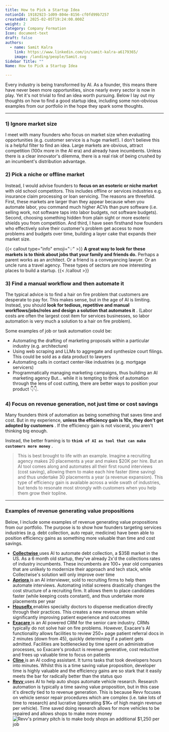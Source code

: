 ```yaml
---
title: How to Pick a Startup Idea
notionId: 19182923-1d09-804e-8156-cf0fd99b7257
createdAt: 2025-02-05T19:24:00.000Z
weight: 2
Category: Company Formation
Icon: document-text
draft: false
authors:
  - name: Samit Kalra
    link: https://www.linkedin.com/in/samit-kalra-a6179365/
    image: /landing/people/Samit.svg
Sidebar Title: ""
Name: How to Pick a Startup Idea

---
```




Every industry is being transformed by AI. As a founder, this means there have never been more opportunities, since nearly every sector is now in play. Yet it's not trivial to find an idea worth pursuing. Below I lay out my thoughts on how to find a good startup idea, including some non-obvious examples from our portfolio in the hope they spark some thoughts.

---


### 1) Ignore market size


I meet with many founders who focus on market size when evaluating opportunities (e.g. customer service is a huge market!). I don't believe this is a helpful filter to find an idea. Large markets are obvious, attract competition (100x more in the AI era) and already have incumbents. Unless there is a clear innovator's dilemma, there is a real risk of being crushed by an incumbent's distribution advantage.

###  **2) Pick a niche or offline market** 


Instead, I would advise founders to  **focus on an esoteric or niche market**  with old school competitors. This includes offline or services industries e.g. insurance claim processing or loan servicing. The reasons are threefold. First, these markets are larger than they appear because when you automate labor, you command much higher ACVs than pure software (i.e. selling work, not software taps into labor budgets, not software budgets). Second, choosing something hidden from plain sight or more esoteric shields you from competition. And third, I have seen firsthand how founders who effectively solve their customer's problem get access to more problems and budgets over time, building a layer cake that expands their market size.

{{< callout type="info" emoji="💡" >}}
 **A great way to look for these markets is to think about jobs that your family and friends do.**  Perhaps a parent works as an architect. Or a friend is a conveyancing lawyer. Or an uncle runs a travel agency. These types of sectors are now interesting places to build a startup.
{{< /callout >}}


###  **3) Find a manual workflow and then automate it** 


The typical advice is to find a hair on fire problem that customers are desperate to pay for. This makes sense, but in the age of AI is limiting. Instead, you should  **look for tedious, repetitive and manual workflows/jobs/roles and design a solution that automates it** . (Labor costs are often the largest cost item for services businesses, so labor automation is very much a solution to a hair on fire problem). 

Some examples of job or task automation could be: 

- Automating the drafting of marketing proposals within a particular industry (e.g. architecture)
- Using web scraping and LLMs to aggregate and synthesize court filings. This could be sold as a data product to lawyers
- Automating calls in contact center-like industries (e.g. mortgage servicers)
- Programmatically managing marketing campaigns, thus building an AI marketing agency
But… while it is tempting to think of automation through the lens of cost cutting, there are better ways to position your product 👇👇.

###  **4) Focus on revenue generation, not just time or cost savings** 


Many founders think of automation as being something that saves time and cost. But in my experience,  **unless the efficiency gain is 10x, they don't get adopted by customers** . If the efficiency gain is not visceral, you aren't thinking big enough.

Instead, the better framing is to  **`think of AI as tool that can make customers more money`** .

> This is best brought to life with an example. Imagine a recruiting agency makes 20 placements a year and makes $20K per hire. But an AI tool comes along and automates all their first round interviews (cost saving), allowing them to make each hire faster (time saving) and thus undertake 30 placements a year (a revenue expansion). This type of efficiency gain is available across a wide swath of industries, but tends to resonate most strongly with customers when you help them grow their topline. 


---


###  **Examples of revenue generating value propositions** 


Below, I include some examples of revenue generating value propositions from our portfolio. The purpose is to show how founders targeting services industries (e.g. debt collection, auto repair, medicine) have been able to position efficiency gains as something more valuable than time and cost savings.

- [ **Collectwise** ](https://collectwise.com/) uses AI to automate debt collection, a $35B market in the US. As a 6 month old startup, they've already 2x'd the collections rates of industry incumbents. These incumbents are 100+ year old companies that are unlikely to modernize their approach and tech stack, while Collectwise's solution will only improve over time
- [ **Apriora** ](https://www.apriora.ai/) is an AI interviewer, sold to recruiting firms to help them automate interviews. Automating initial screens drastically changes the cost structure of a recruiting firm. It allows them to place candidates faster (while keeping costs constant), and thus undertake more placements per year
- [ **HouseRx** ](https://houserx.com/) enables specialty doctors to dispense medication directly through their practices. This creates a new revenue stream while significantly improving patient experience and outcomes
- [ **Exacare** ](https://www.exacare.com/) is an AI powered CRM for the senior care industry. CRMs typically do not solve hair on fire problems. However, Exacare's AI functionality allows facilities to review 250+ page patient referral docs in 2 minutes (down from 45), quickly determining if a patient gets admitted. Facilities are bottlenecked by time spent on administrative processes, so Exacare's product is revenue generative, cost reductive and frees up valuable time to focus on patients
- [ **Cline** ](https://cline.bot/) is an AI coding assistant. It turns tasks that took developers hours into minutes. Whilst this is a time saving value proposition, developer time is highly valuable and the efficiency gains are so stark that it easily meets the bar for radically better than the status quo
- [ **Revv** ](https://www.revvhq.com/) uses AI to help auto shops automate vehicle research. Research automation is typically a time saving value proposition, but in this case it's directly tied to to revenue generation. This is because Revv focuses on vehicle sensor repair procedures which are complex (i.e. take lots of time to research) and lucrative (generating $1K+ of high margin revenue per vehicle). Time saved doing research allows for more vehicles to be repaired and allows shops to make more money
![Revv's primary pitch is to make body shops an additional $1,250 per job](https://prod-files-secure.s3.us-west-2.amazonaws.com/52e751b5-230f-4649-8c4e-0224e58da4f9/370e296b-f1ec-4862-970d-c6e37079c7a0/Screen_Shot_2025-02-02_at_1.08.01_PM.png?X-Amz-Algorithm=AWS4-HMAC-SHA256&X-Amz-Content-Sha256=UNSIGNED-PAYLOAD&X-Amz-Credential=ASIAZI2LB466SPZP7L4I%2F20251005%2Fus-west-2%2Fs3%2Faws4_request&X-Amz-Date=20251005T182205Z&X-Amz-Expires=3600&X-Amz-Security-Token=IQoJb3JpZ2luX2VjEOL%2F%2F%2F%2F%2F%2F%2F%2F%2F%2FwEaCXVzLXdlc3QtMiJGMEQCID3uTM37gloCMxeDoFyM1DT077FeU9fJVFjYVg2HttScAiB5EeTJdRxW7oZ4juWH6eczGaTmh8IASRK8OU4JuYGrACr%2FAwh7EAAaDDYzNzQyMzE4MzgwNSIMgCvSiZfewlev3i8IKtwDcnh5d0J6tvVslA%2Bkw%2B92Fp3c9r%2Fxqeb6eYAA9J1K52bY02FeJ%2BHOBqesgs0sJ0v04P5xBXIo6xheE0JpsBxn8aOdd42Q8%2BgctaHxP%2F1op0ZPBaxhxnbgirLBlOgRjEZHGaK9B%2Fv9nX%2BQTPDCFrlY%2FO1SgpQdBc05Jl2Aek4KKmjdoDnFqfiAIrq1fxLvoUmxmlC0xUn%2BtugH8HmlBEXQPDi7DLBH2e5rEP911V9Gnytp3FglqYnTPTaaM6HhSSrkuzlzFDUcGXDRbTGeOIBJKesWT8oRljWVRAZBjTnz6DFSIa5JlfGurlWPuG3mXledmqzFzT4BzmOHQsVTyKYqNVMXcwtp%2BDhPGvmd6gEQ0x0dmgwW1IigdkH%2FsrjQxauzgjF41Ol%2Be9NfDglohNpVwr71r%2BbjUH%2FNof6eXsYp%2B5dUESLE4RvNG1XWyocHSAmlyd3MJ3UAgjugqb%2F1SymQj9ScZq4uiDmrjNgDTlvDS5CfC7K76CZNTUcSHnSvZpKtbRAcXAh5QYxlo3xuPCbKdkhdxfXRN6ILdx%2Bm4cXzfuQgtmE3wrN%2FXeLOsO%2BPPVMvD0eIY8WiPX5ago4nyvNey96tvQTxaBH%2BJc5zarTwGv4HYv12nU35mRY59Ggw9eiKxwY6pgErEupVO3WV4DmEChIJheIazf930PvhfjVZ%2FJXTcGofc4jHG%2BQB6w0Cu%2FW5TGp55yH52Y6I9%2FHe%2Bcp3MZQz3KSRzZdiUnqQfLlUl3TTHQSZZSbJCBujRrjJ4dzVCB1yrWJ%2FBDAFVq620ySUsnLnTDm%2F057O0R3yNL9KkQ50gqbd1XC8L2oDcDEw3t69ZeeZvLoL8UdfesYFj7YQZxKli3WblM1v2e2A&X-Amz-Signature=95a5cd51fbdbd95c247809f3889a5be88932ba77dac8710412330f2a82d7c152&X-Amz-SignedHeaders=host&x-amz-checksum-mode=ENABLED&x-id=GetObject)

